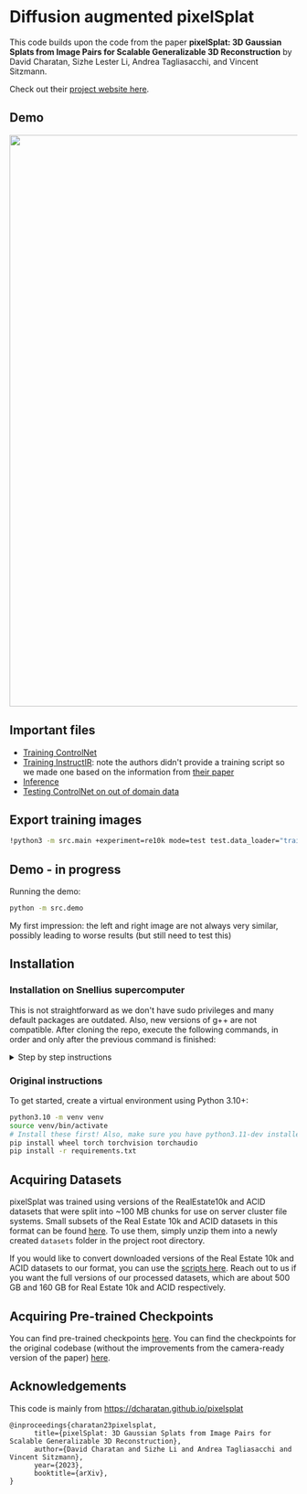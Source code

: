 # Diffusion augmented pixelSplat

This code builds upon the code from the paper **pixelSplat: 3D Gaussian Splats from Image Pairs for Scalable Generalizable 3D Reconstruction** by David Charatan, Sizhe Lester Li, Andrea Tagliasacchi, and Vincent Sitzmann.

Check out their [project website here](https://dcharatan.github.io/pixelsplat).

## Demo

<img src="demo_images/video.gif" width="1000"/>

## Important files

- [Training ControlNet](controlnet/train_controlnet.py)
- [Training InstructIR](instructir/train.py): note the authors didn't provide a training script so we made one based on the information from [their paper](https://arxiv.org/abs/2401.16468)
- [Inference](instructir/inference.py)
- [Testing ControlNet on out of domain data](instructir/demo_models.ipynb)
  
## Export training images
```bash
!python3 -m src.main +experiment=re10k mode=test test.data_loader="train" test.output_path="outputs/re10k_train_data" data_loader.train.batch_size=1 checkpointing.load=checkpoints/re10k.ckpt
```

## Demo - in progress
Running the demo:
```bash
python -m src.demo
```

My first impression: the left and right image are not always very similar, possibly leading to worse results (but still need to test this)

## Installation

### Installation on Snellius supercomputer
This is not straightforward as we don't have sudo privileges and many default packages are outdated.
Also, new versions of g++ are not compatible.
After cloning the repo, execute the following commands, in order and only after the previous command is finished:

<details>
  <summary>Step by step instructions</summary>
  ```bash
  cd installation_jobs
  ``` 
  This takes approximately 30 minutes, all others are much faster.
  ```bash
  sbatch install_env.job
  ```
  
  This will return an error but we will fix this afterwards.
  ```bash
  sbatch install_packages.job
  ```
  
  Debugging jobs:
  ```bash
  sbatch debug.job
  ```
  ```bash
  sbatch debug2.job
  ```
  ```bash
  sbatch debug3.job
  ```
  ```bash
  sbatch debug4.job
  ```
  ```bash
  sbatch debug5.job
  ```
  
  Now this should run without any errors.
  ```bash
  sbatch install_packages.job
  ```
</details>

### Original instructions
To get started, create a virtual environment using Python 3.10+:

```bash
python3.10 -m venv venv
source venv/bin/activate
# Install these first! Also, make sure you have python3.11-dev installed if using Ubuntu.
pip install wheel torch torchvision torchaudio
pip install -r requirements.txt
```

## Acquiring Datasets

pixelSplat was trained using versions of the RealEstate10k and ACID datasets that were split into ~100 MB chunks for use on server cluster file systems. Small subsets of the Real Estate 10k and ACID datasets in this format can be found [here](https://drive.google.com/drive/folders/1joiezNCyQK2BvWMnfwHJpm2V77c7iYGe?usp=sharing). To use them, simply unzip them into a newly created `datasets` folder in the project root directory.

If you would like to convert downloaded versions of the Real Estate 10k and ACID datasets to our format, you can use the [scripts here](https://github.com/dcharatan/real_estate_10k_tools). Reach out to us if you want the full versions of our processed datasets, which are about 500 GB and 160 GB for Real Estate 10k and ACID respectively.

## Acquiring Pre-trained Checkpoints

You can find pre-trained checkpoints [here](https://drive.google.com/drive/folders/1ZYInQyBHav979dH7arITG8Z-wTSR_Bkm?usp=sharing). You can find the checkpoints for the original codebase (without the improvements from the camera-ready version of the paper) [here](https://drive.google.com/drive/folders/18nGNWIn8RN0aEWLR6MC2mshAkx2uN6fL?usp=sharing).


## Acknowledgements

This code is mainly from https://dcharatan.github.io/pixelsplat
```
@inproceedings{charatan23pixelsplat,
      title={pixelSplat: 3D Gaussian Splats from Image Pairs for Scalable Generalizable 3D Reconstruction},
      author={David Charatan and Sizhe Li and Andrea Tagliasacchi and Vincent Sitzmann},
      year={2023},
      booktitle={arXiv},
}
```

